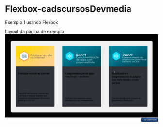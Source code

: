# Flexbox-cadscursosDevmedia

Exemplo 1 usando Flexbox<br>

Layout da página de exemplo
<img src="/img/layout.png">